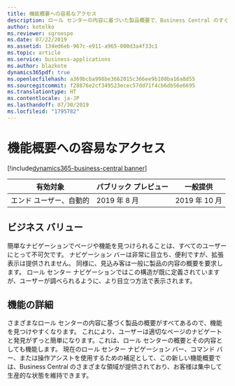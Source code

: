 ```yaml
---
title: 機能概要への容易なアクセス
description: ロール センターの内容に基づいた製品概要で、Business Central のすぐに使用可能な機能の概要をユーザーに提供します。
author: kotelko
ms.reviewer: sgroespe
ms.date: 07/22/2019
ms.assetid: 134ed6eb-967c-e911-a965-000d3a4f33c1
ms.topic: article
ms.service: business-applications
ms.author: blazkote
dynamics365pdf: true
ms.openlocfilehash: a369bcba998be3662015c366ee9b108ba16a8d55
ms.sourcegitcommit: f28876e2cf349523ecec57dd71f4cb6db56e6695
ms.translationtype: HT
ms.contentlocale: ja-JP
ms.lasthandoff: 07/30/2019
ms.locfileid: "1795782"
---
```

# <a name="easy-access-to-a-capability-overview"></a>機能概要への容易なアクセス
[!include[dynamics365-business-central banner](../includes/dynamics365-business-central.md)]

| 有効対象    |  パブリック プレビュー | 一般提供 | 
| ---------- | ---------- |---------- |
|エンド ユーザー、自動的|2019 年 8 月| 2019 年 10 月|


## <a name="business-value"></a>ビジネス バリュー
<!-- bv start -->
簡単なナビゲーションでページや機能を見つけられることは、すべてのユーザーにとって不可欠です。 ナビゲーション バーは非常に目立ち、便利ですが、拡張表示は提供されません。 同様に、見込み客は一般に製品の内容の概要を要求します。 ロール センター ナビゲーションではこの構造が既に定義されていますが、ユーザーが調べられるように、より目立つ方法で表示されます。
<!-- bv end -->



## <a name="feature-details"></a>機能の詳細
<!--feature detail start -->
さまざまなロール センターの内容に基づく製品の概要がすべてあるので、機能を見つけやすくなります。 これにより、ユーザーは適切なページのナビゲートと発見がずっと簡単になります。これは、ロール センターの概要とその内容としても機能します。 現在のロール センター ナビゲーション バー、コマンド バー、または操作アシストを使用するための補足として、この新しい機能概要では、Business Central のさまざまな領域が提供されており、お客様は集中して生産的な状態を維持できます。
<!--feature detail end -->











